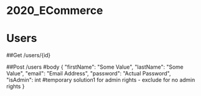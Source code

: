 # 2020_ECommerce

# Users

##Get 
/users/{id}

##Post
/users
#body
{
	"firstName": "Some Value",
	"lastName": "Some Value",
	"email": "Email Address",
	"password": "Actual Password",
	"isAdmin": int #temporary solution1 for admin rights - exclude for no admin rights
}
